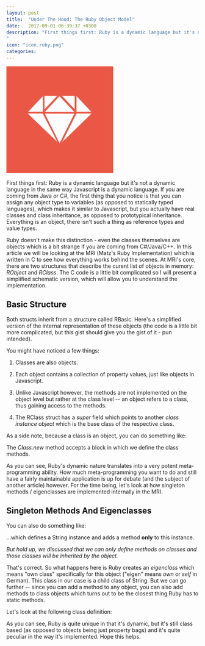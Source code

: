```yaml
---
layout: post
title:  "Under The Hood: The Ruby Object Model"
date:   2017-09-01 06:39:37 +0300
description: "First things first: Ruby is a dynamic language but it's not a dynamic language in the same way Javascript is a dynamic language. If you are coming from Java or C#, the first thing that you notice is that you can assign any object type to variables (as opposed to statically typed languages), which makes it similar to Javascript, but you actually have real classes and class inheritance, as opposed to prototypical inheritance. Everything is an object, there isn't such a thing as reference types and value types...
"
icon: "icon.ruby.png"
categories:
---
```

<img src="/images/icon.ruby.png" class="img-responsive img-left" style="max-width: 280px;" />

First things first: Ruby is a dynamic language but it's not a dynamic language in the same way Javascript is a dynamic language. If you are coming from Java or C#, the first thing that you notice is that you can assign any object type to variables (as opposed to statically typed languages), which makes it similar to Javascript, but you actually have real classes and class inheritance, as opposed to prototypical inheritance. Everything is an object, there isn't such a thing as reference types and value types. 

Ruby doesn't make this distinction - even the classes themselves are objects which is a bit strange if you are coming from C#/Java/C++. In this article we will be looking at the MRI (Matz's Ruby Implementation) which is written in C to see how everything works behind the scenes. At MRI's core, there are two structures that describe the curent list of objects in memory: *RObject* and *RClass*. The C code is a little bit complicated so I will present a simplified schematic version, which will allow you to understand the implementation.

## Basic Structure ##

Both structs inherit from a structure called RBasic. Here's a simplified version of the internal representation of these objects (the code is a little bit more complicated, but this gist should give you the gist of it - pun intended).

<script src="https://gist.github.com/toaderflorin/990fa1d977619e854d374d8ffc128e8b.js"></script>

You might have noticed a few things:

1. Classes are also objects.

2. Each object contains a collection of property values, just like objects in Javascript.

3. Unlike Javascript however, the methods are not implemented on the object level but rather at the class level -- an object refers to a class, thus gaining access to the methods.

4. The RClass struct has a *super* field which points to another *class instance object* which is the base class of the respective class.

As a side note, because a class is an object, you can do something like:

<script src="https://gist.github.com/toaderflorin/f88f4c6bced8898f353006d16a4e7c60.js"></script>

The *Class.new* method accepts a block in which we define the class methods.

As you can see, Ruby's dynamic nature translates into a very potent meta-programming ability. How much meta-programming you want to do and still have a fairly maintainable application is up for debate (and the subject of another article) however. For the time being, let's look at how singleton methods / eigenclasses are implemented internally in the MRI.

## Singleton Methods And Eigenclasses ##

You can also do something like:

<script src="https://gist.github.com/toaderflorin/dee2afd92c2a3f7fa8809858f9ea174d.js"></script>

...which defines a String instance and adds a method **only** to this instance.

*But hold up, we discussed that we can only define methods on classes and those classes will be inherited by the object.*

That's correct. So what happens here is Ruby creates an *eigenclass* which means "own class" specifically for this object ("eigen" means *own* or *self* in German). This class in our case is a child class of String. But we can go further -- since you can add a method to any object, you can also add methods to class objects which turns out to be the closest thing Ruby has to static methods. 

<script src="https://gist.github.com/toaderflorin/ccbb0a2f5b1da6f580c38459f1203f27.js"></script>

Let's look at the following class definition:

<script src="https://gist.github.com/toaderflorin/e784cd304b404c14916a64a851c1a7ab.js"></script>

As you can see, Ruby is quite unique in that it's dynamic, but it's still class based (as opposed to objects being just property bags) and it's quite peculiar in the way it's implemented. Hope this helps.